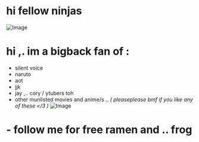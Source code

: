 # hi fellow ninjas
![Image](https://github.com/user-attachments/assets/f018fcb8-0b2c-4265-86b5-37debed63577)
# hi ,. im a bigback  fan of :
- silent voice
- naruto 
- aot 
- jjk 
- jay ,.. cory / ytubers toh
- other munlisted movies and anime/s ..
*( pleaseplease bmf if you like any of these </3 )*
![Image](https://github.com/user-attachments/assets/d0bd58d6-9866-4b13-8c2c-ef51f6ede66e)
# - follow me for free ramen and .. frog 

